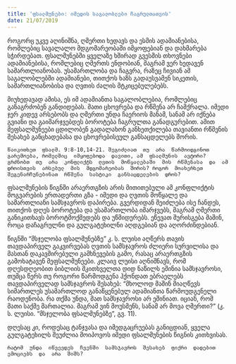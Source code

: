 ```yaml
---
title: 'ფსალმუნები: იმედის საგალობლები ჩაგრულთათვის'
date: 21/07/2019
---
```


როგორც  უკვე  აღინიშნა, ღმერთი  ხედავს  და  ესმის  ადამიანებისა, რომლებიც  სავალალო  მდგომარეობაში  იმყოფებიან  და  დახმარება  სჭირდებათ. ფსალმუნებში  ყველაზე  ხშირად  გვესმის  თხოვნები  ადამიანებისა, რომლებიც  ღმერთს  ენდობიან, მაგრამ  ვერ  ხედავენ  სამართლიანობას. უსამართლობა  და  ჩაგვრა, რაზეც  ჩივიან  ამ  საგალობლებში  ადამიანები, თითქოს  ხაზს  გადაუსვამენ  სიკეთის, სამართლიანობისა  და  ღვთის  ძალის  მტკიცებულებებს.

მიუხედავად  ამისა, ეს  იმ  ადამიანთა  საგალობლებია, რომლებიც  განაგრძობენ  განდიდებას. მათი  ცხოვრება  და  რწმენა  არ  ჩამქრალა. იმედი  ჯერ  კიდევ  არსებობს  და  ღმერთი  უნდა  ჩაერიოს  მანამ, სანამ  არ  იქნება  გვიანი  და  გაიმარჯვებდეს  ბოროტება  ჩაგრულთა  განადგურებით. ამით  მეფსალმუნეები  ცდილობენ  გადალახონ  განხეთქილება  თავიანთი  რწმენის  შესახებ  განცხადებასა  და  ცხოვრებისეულ  განსაცდელებს  შორის.

`წაიკითხეთ  ფსალმ. 9:8-10,14-21. შეგიძლიათ  თუ  არა  წარმოიდგინოთ  გარემოება, რომელშიც  იმყოფებოდა  დავითი, ამ  ფსალმუნის  ავტორი? გრძნობთ  თუ  არა  კონფლიქტს  ღვთის  მოწყალებაში  მის  რწმენასა  და  ამ  დროისთვის  არსებულ  მის  მდგომარეობას  შორის? როგორ  მოახერხეთ  შეგენარჩუნებინათ  რწმენა  სასტიკი  განსაცდელების  დროს?`

ფსალმუნების  წიგნში  არაერთგზის  არის  მითითებული  ამ  კონფლიქტის  მოგვარების  ერთადერთი  გზა - იმედი  და  ღვთის  მოწყალე  და  სამართლიანი  სამსჯავროს  დაპირება. გვერდიდან  შეიძლება  ისე  ჩანდეს, თითქოს  დღეს  ბოროტება  და  უსამართლობა  იმარჯვებს, მაგრამ  ღმერთი  განიკითხავს  ბოროტმოქმედებს  და  უწმიდურებს. ეწევათ  შურისგება  მაშინ, როცა  დაჩაგრულნი  და  გულგატეხილნი  აღდგებიან  და  აღორძინდებიან.

წიგნში “მსჯელობა  ფსალმუნებზე” კ. ს. ლუისი  აღწერს  თავის  თავდაპირველ  გაკვირვებას  ღვთის  სამსჯავროს  ძლიერი  სურვილისა  და  მასთან  დაკავშირებული  გამხნევების  გამო, რასაც  არაერთგზის  გამოხატავენ  მეფსალმუნეები. კლაივ  ლუისი  აღნიშნავს, რომ  დღესდღეობით  ბიბლიის  მკითხველთა  დიდ  ნაწილს  ეშინია  სამსჯავროსი, თუმცა  წერს  თუ  როგორი  წარმოდგენა  ჰქონდათ  ებრაელებს  თავდაპირველად  სამსჯავროს  შესახებ: “მხოლოდ  მაშინ  მიაღწევს  სიმართლეს  უსამართლოდ  განაწყენებულ  ადამიანთა  წარმოუდგენელი  რაოდენობა. რა  თქმა  უნდა, მათ  სამსჯავროსი  არ  ეშინიათ. იციან, რომ  მათი  საქმე  მართალია. მაგრამ  ვინ  მოუსმენს, სანამ  არ  მოვა  ღმერთი?” (კ. ს. ლუისი. “მსჯელობა  ფსალმუნებზე”, გვ. 11).

დღესაც  კი, როდესაც  ტანჯვასა  და  იმედგაცრუებას  განიცდიან, ყველა  გულგატეხილს  შეუძლია  მოიპოვოს  იმედი  ფსალმუნების  წიგნის  კითხვისას.

`რატომ  უნდა  იწვევდეს  ჩვენში  სამსჯავროს  შესახებ  ფიქრი  დადებით  ემოციებს  და  არა  შიშს?`